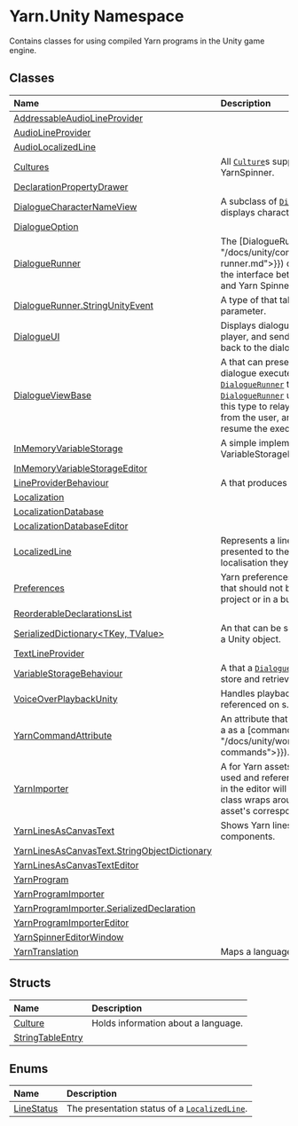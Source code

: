 # Yarn.Unity Namespace
Contains classes for using compiled Yarn programs in the Unity game engine.
## Classes
|Name|Description|
|:---|:---|
|[AddressableAudioLineProvider](/api/csharp/yarn.unity/addressableaudiolineprovider.md)||
|[AudioLineProvider](/api/csharp/yarn.unity/audiolineprovider.md)||
|[AudioLocalizedLine](/api/csharp/yarn.unity/audiolocalizedline.md)||
|[Cultures](/api/csharp/yarn.unity/cultures.md)| All [`Culture`](/api/csharp/yarn.unity/culture.md)s supported by YarnSpinner. |
|[DeclarationPropertyDrawer](/api/csharp/yarn.unity/declarationpropertydrawer.md)||
|[DialogueCharacterNameView](/api/csharp/yarn.unity/dialoguecharacternameview.md)| A subclass of [`DialogueViewBase`](/api/csharp/yarn.unity/dialogueviewbase.md) that displays character names. |
|[DialogueOption](/api/csharp/yarn.unity/dialogueoption.md)||
|[DialogueRunner](/api/csharp/yarn.unity/dialoguerunner.md)| The [DialogueRunner]({{<ref "/docs/unity/components/dialogue-runner.md">}}) component acts as the interface between your game and Yarn Spinner. |
|[DialogueRunner.StringUnityEvent](/api/csharp/yarn.unity/dialoguerunner.stringunityevent.md)| A type of <see cref="!:UnityEvent"></see> that takes a single string parameter.  |
|[DialogueUI](/api/csharp/yarn.unity/dialogueui.md)| Displays dialogue lines to the player, and sends user choices back to the dialogue system. |
|[DialogueViewBase](/api/csharp/yarn.unity/dialogueviewbase.md)| A <see cref="!:MonoBehaviour"></see> that can present the data of a dialogue executed by a [`DialogueRunner`](/api/csharp/yarn.unity/dialoguerunner.md) to the user. The [`DialogueRunner`](/api/csharp/yarn.unity/dialoguerunner.md) uses subclasses of this type to relay information to and from the user, and to pause and resume the execution of the <see cref="!:YarnScript"></see>. |
|[InMemoryVariableStorage](/api/csharp/yarn.unity/inmemoryvariablestorage.md)| A simple implementation of VariableStorageBehaviour. |
|[InMemoryVariableStorageEditor](/api/csharp/yarn.unity/inmemoryvariablestorageeditor.md)||
|[LineProviderBehaviour](/api/csharp/yarn.unity/lineproviderbehaviour.md)| A <see cref="!:MonoBehaviour"></see> that produces [`LocalizedLine`](/api/csharp/yarn.unity/localizedline.md)s. |
|[Localization](/api/csharp/yarn.unity/localization.md)||
|[LocalizationDatabase](/api/csharp/yarn.unity/localizationdatabase.md)||
|[LocalizationDatabaseEditor](/api/csharp/yarn.unity/localizationdatabaseeditor.md)||
|[LocalizedLine](/api/csharp/yarn.unity/localizedline.md)| Represents a line, ready to be presented to the user in the localisation they have specified. |
|[Preferences](/api/csharp/yarn.unity/preferences.md)| Yarn preferences made by the user that should not be stored in a project or in a build. |
|[ReorderableDeclarationsList](/api/csharp/yarn.unity/reorderabledeclarationslist.md)||
|[SerializedDictionary<TKey, TValue>](/api/csharp/yarn.unity/serializeddictionary-2.md)| An <see cref="!:IDictionary<TKey,TValue>"></see> that can be serialized as part of a Unity object. |
|[TextLineProvider](/api/csharp/yarn.unity/textlineprovider.md)||
|[VariableStorageBehaviour](/api/csharp/yarn.unity/variablestoragebehaviour.md)| A <see cref="!:MonoBehaviour"></see> that a [`DialogueRunner`](/api/csharp/yarn.unity/dialoguerunner.md) uses to store and retrieve variables. |
|[VoiceOverPlaybackUnity](/api/csharp/yarn.unity/voiceoverplaybackunity.md)| Handles playback of voice over <see cref="!:AudioClip"></see>s referenced on <see cref="!:YarnScript"></see>s. |
|[YarnCommandAttribute](/api/csharp/yarn.unity/yarncommandattribute.md)| An attribute that marks a method on a <see cref="!:MonoBehaviour"></see> as a [command]( {{<ref "/docs/unity/working-with-commands">}}). |
|[YarnImporter](/api/csharp/yarn.unity/yarnimporter.md)| A <see cref="!:ScriptedImporter"></see> for Yarn assets. The actual asset used and referenced at runtime and in the editor will be a <see cref="!:YarnScript"></see>, which this class wraps around creating the asset's corresponding meta file. |
|[YarnLinesAsCanvasText](/api/csharp/yarn.unity/yarnlinesascanvastext.md)| Shows Yarn lines on Canvas Text components. |
|[YarnLinesAsCanvasText.StringObjectDictionary](/api/csharp/yarn.unity/yarnlinesascanvastext.stringobjectdictionary.md)||
|[YarnLinesAsCanvasTextEditor](/api/csharp/yarn.unity/yarnlinesascanvastexteditor.md)||
|[YarnProgram](/api/csharp/yarn.unity/yarnprogram.md)||
|[YarnProgramImporter](/api/csharp/yarn.unity/yarnprogramimporter.md)||
|[YarnProgramImporter.SerializedDeclaration](/api/csharp/yarn.unity/yarnprogramimporter.serializeddeclaration.md)||
|[YarnProgramImporterEditor](/api/csharp/yarn.unity/yarnprogramimportereditor.md)||
|[YarnSpinnerEditorWindow](/api/csharp/yarn.unity/yarnspinnereditorwindow.md)||
|[YarnTranslation](/api/csharp/yarn.unity/yarntranslation.md)| Maps a language ID to a TextAsset. |
## Structs
|Name|Description|
|:---|:---|
|[Culture](/api/csharp/yarn.unity/culture.md)| Holds information about a language. |
|[StringTableEntry](/api/csharp/yarn.unity/stringtableentry.md)||
## Enums
|Name|Description|
|:---|:---|
|[LineStatus](/api/csharp/yarn.unity/linestatus.md)| The presentation status of a [`LocalizedLine`](/api/csharp/yarn.unity/localizedline.md). |

